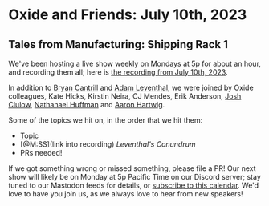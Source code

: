 # Oxide and Friends: July 10th, 2023

## Tales from Manufacturing: Shipping Rack 1

We've been hosting a live show weekly on Mondays at 5p for about an hour,
and recording them all; here is
[the recording from July 10th, 2023](https://youtu.be/L4YF8QJkKqM).

In addition to
[Bryan Cantrill](https://mastodon.social/@bcantrill) and
[Adam Leventhal](https://mastodon.social/@ahl),
we were joined by Oxide colleagues,
Kate Hicks,
Kirstin Neira,
CJ Mendes,
Erik Anderson,
[Josh Clulow](https://m.unix.house/@jmc),
[Nathanael Huffman](https://hachyderm.io/@SyntheticGate)
and
[Aaron Hartwig](https://twitter.com/AaronHartwig1).

Some of the topics we hit on, in the order that we hit them:

- [Topic](link)
- [@M:SS](link into recording)
  *Leventhal's Conundrum*
- PRs needed!

If we got something wrong or missed something, please file a PR!
Our next show will likely be on Monday at 5p Pacific Time on our Discord
server; stay tuned to our Mastodon feeds for details, or [subscribe to this
calendar](https://sesh.fyi/api/calendar/v2/iMdFbuFRupMwuTiwvXswNU.ics).  We'd
love to have you join us, as we always love to hear from new speakers!

